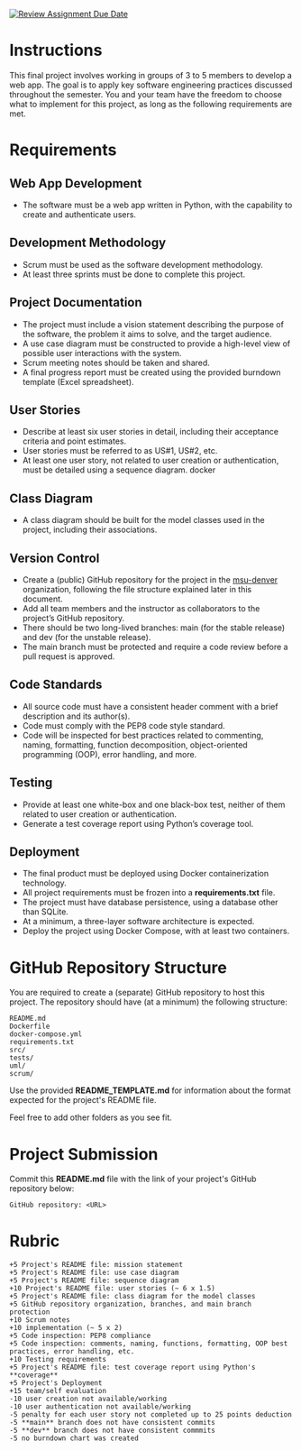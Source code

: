 [![Review Assignment Due Date](https://classroom.github.com/assets/deadline-readme-button-22041afd0340ce965d47ae6ef1cefeee28c7c493a6346c4f15d667ab976d596c.svg)](https://classroom.github.com/a/hkiYfuZI)
# Instructions

This final project involves working in groups of 3 to 5 members to develop a web app. The goal is to apply key software engineering practices discussed throughout the semester. You and your team have the freedom to choose what to implement for this project, as long as the following requirements are met. 

# Requirements 

## Web App Development

* The software must be a web app written in Python, with the capability to create and authenticate users.

## Development Methodology

* Scrum must be used as the software development methodology.
* At least three sprints must be done to complete this project. 

## Project Documentation

* The project must include a vision statement describing the purpose of the software, the problem it aims to solve, and the target audience.
* A use case diagram must be constructed to provide a high-level view of possible user interactions with the system.
* Scrum meeting notes should be taken and shared. 
* A final progress report must be created using the provided burndown template (Excel spreadsheet). 

## User Stories

* Describe at least six user stories in detail, including their acceptance criteria and point estimates.
* User stories must be referred to as US#1, US#2, etc.
* At least one user story, not related to user creation or authentication, must be detailed using a sequence diagram.
docker
## Class Diagram

* A class diagram should be built for the model classes used in the project, including their associations.

## Version Control

* Create a (public) GitHub repository for the project in the [msu-denver](https://github.com/msu-denver/) organization, following the file structure explained later in this document.
* Add all team members and the instructor as collaborators to the project’s GitHub repository.
* There should be two long-lived branches: main (for the stable release) and dev (for the unstable release).
* The main branch must be protected and require a code review before a pull request is approved.

## Code Standards

* All source code must have a consistent header comment with a brief description and its author(s).
* Code must comply with the PEP8 code style standard.
* Code will be inspected for best practices related to commenting, naming, formatting, function decomposition, object-oriented programming (OOP), error handling, and more.

## Testing

* Provide at least one white-box and one black-box test, neither of them related to user creation or authentication.
* Generate a test coverage report using Python’s coverage tool.

## Deployment

* The final product must be deployed using Docker containerization technology.
* All project requirements must be frozen into a **requirements.txt** file.
* The project must have database persistence, using a database other than SQLite. 
* At a minimum, a three-layer software architecture is expected.
* Deploy the project using Docker Compose, with at least two containers.

# GitHub Repository Structure 

You are required to create a (separate) GitHub repository to host this project. The repository should have (at a minimum) the following structure: 

```
README.md
Dockerfile
docker-compose.yml
requirements.txt
src/
tests/
uml/
scrum/
```

Use the provided **README_TEMPLATE.md** for information about the format expected for the project's README file. 

Feel free to add other folders as you see fit. 

# Project Submission

Commit this **README.md** file with the link of your project's GitHub repository below: 

```
GitHub repository: <URL>
```

# Rubric

```
+5 Project's README file: mission statement
+5 Project's README file: use case diagram
+5 Project's README file: sequence diagram 
+10 Project's README file: user stories (~ 6 x 1.5)
+5 Project's README file: class diagram for the model classes
+5 GitHub repository organization, branches, and main branch protection
+10 Scrum notes
+10 implementation (~ 5 x 2)
+5 Code inspection: PEP8 compliance 
+5 Code inspection: comments, naming, functions, formatting, OOP best practices, error handling, etc.
+10 Testing requirements
+5 Project's README file: test coverage report using Python's **coverage**
+5 Project's Deployment
+15 team/self evaluation
-10 user creation not available/working
-10 user authentication not available/working 
-5 penalty for each user story not completed up to 25 points deduction
-5 **main** branch does not have consistent commits 
-5 **dev** branch does not have consistent commmits
-5 no burndown chart was created
```